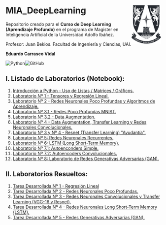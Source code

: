 # MIA_DeepLearning <img src="Script/img/logo.png" align="right" width = "95px"/>
    
Repositorio creado para el **Curso de Deep Learning (Aprendizaje Profundo)** en el programa de Magister en Inteligencia Artificial de la Universidad Adolfo Ibáñez.

Profesor: Juan Bekios.
Facultad de Ingeniería y Ciencias, UAI.

**Eduardo Carrasco Vidal**
 
![Python](https://img.shields.io/badge/python-%2314354C.svg)![GitHub](https://img.shields.io/badge/github-%23121011.svg)
## I. Listado de Laboratorios (Notebook):

1. [Introducción a Python - Uso de Listas / Matrices / Gráficos.](https://github.com/educarrascov/MIA_DeepLearning/blob/main/Script/1.3.%20Laboratorio01_IntroPython_alumno.ipynb)
2. [Laboratorio Nº 1 - Tensores y Regresión Lineal.](https://github.com/educarrascov/MIA_DeepLearning/blob/main/Script/1_regresion_lineal_profesor_uai-alumno.ipynb)
3. [Laboratorio Nº 2 - Redes Neuronales Poco Profundas y Algoritmos de Aprendizaje.](https://github.com/educarrascov/MIA_DeepLearning/blob/main/Script/RedesNeuronales.ipynb)
4. [Laboratorio Nº 3.1 - Redes Poco Profundas MNIST.](https://github.com/educarrascov/MIA_DeepLearning/blob/main/Script/3_redes_poco_profundas_MNIST.ipynb)
5. [Laboratorio Nº 3.2 - Data Augmentation.](https://github.com/educarrascov/MIA_DeepLearning/blob/main/Script/3.3.%20cnn_data_augmentation.ipynb)
6. [Laboratorio Nº 4 - Data Augmentation, Transfer Learning y Redes Neuronales Convolucionales.](https://github.com/educarrascov/MIA_DeepLearning/blob/main/Script/4_cnn_data_augmentation_est-f.ipynb)
7. [Laboratorio Nº 3 y Nº 4 - Resnet (Transfer Learning) "Ayudantía".](https://github.com/educarrascov/MIA_DeepLearning/blob/main/Script/4_Restnet-al.ipynb)
8. [Laboratorio Nº 5: Redes Neuronales Recurrentes.](https://github.com/educarrascov/MIA_DeepLearning/blob/main/Script/5_1Redes_recurrentes_Alumnos-02.ipynb)
9. [Laboratorio Nº 6: LSTM (Long Short-Term Memory).](https://github.com/educarrascov/MIA_DeepLearning/blob/main/Script/5_2_lstmlab_alumnos-entrega.ipynb)
10. [Laboratorio Nº 7.1: Autoenconders Simple.](https://github.com/educarrascov/MIA_DeepLearning/blob/main/Script/6.2.%20AUTOENCODERSimple.ipynb)
11. [Laboratorio Nº 7.2: Autoencoders Convolucionales.](https://github.com/educarrascov/MIA_DeepLearning/blob/main/Script/6.1.%20AUTOENCODERConvolucional.ipynb)
12. [Laboratorio Nº 8: Laboratorio de Redes Generativas Adversarias (GAN).](https://github.com/educarrascov/MIA_DeepLearning/blob/main/Script/6.3.%20GAN_class.ipynb)

## II. Laboratorios Resueltos:

1. [Tarea Desarrollada Nº 1 - Regresión Lineal](https://github.com/educarrascov/MIA_DeepLearning/blob/main/Script/Tarea%20n1%20ecarrascov.ipynb)
2. [Tarea Desarrollada Nº 2 - Redes Neuronales Poco Profundas.](https://github.com/educarrascov/MIA_DeepLearning/blob/main/Script/Tarea%20n2%20ecarrascov.ipynb)
3. [Tarea Desarrollada Nº 3 - Redes Neuronales Convolucionales y Transfer Learning (VGG-16 y Resnet).](https://github.com/educarrascov/MIA_DeepLearning/blob/main/Script/Tarea%20n3%20ecarrascov.ipynb)
4. [Tarea Desarrollada Nº 4 - Redes Neuronales Long Short-Term Memory (LSTM).](https://github.com/educarrascov/MIA_DeepLearning/blob/main/Script/Tarea%20n4.2%20ecarrascov.ipynb)
5. [Tarea Desarrollada Nº 5 - Redes Generativas Adversarias (GAN).](https://github.com/educarrascov/MIA_DeepLearning/blob/main/Script/Tarea%20n5%20ecarrascov.ipynb)
